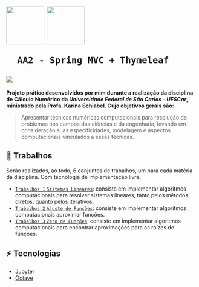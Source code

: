 <h1>
   <p> 
      <img src="https://user-images.githubusercontent.com/92659173/208775299-8a384f52-7cbe-4af6-8d11-2de7d61b3a1e.svg" width="100" align="center" />
      <img src="https://user-images.githubusercontent.com/92659173/208777593-0b0906f0-2e13-420f-a435-b78f0151671e.png" width="100" align="center" />
      
      AA2 - Spring MVC + Thymeleaf

   </p>
   <img src="https://img.shields.io/github/license/vinimrs/VinChat?color=black" align="center" />
</h1>

**Projeto prático  desenvolvidos por mim durante a realização da disciplina de Cálculo Numérico da _Universidade Federal de São Carlos - UFSCar_, ministrado pela Profa. Karina Schiabel. Cujo objetivos gerais são:**

> Apresentar técnicas numéricas computacionais para resolução de problemas nos campos das ciências e da engenharia, levando em consideração suas especificidades, modelagem e aspectos computacionais vinculados a essas técnicas.

## :hammer: Trabalhos

Serão realizados, ao todo, 6 conjuntos de trabalhos, um para cada matéria da disciplina. Com tecnologia de implementação livre.

- [`Trabalhos 1` `Sistemas Lineares`](https://github.com/vinimrs/calculo-numerico/tree/master/sistemas-lineares): consiste em implementar algoritmos computacionais para resolver sistemas lineares, tanto pelos métodos diretos, quanto pelos iterativos.
- [`Trabalhos 2` `Ajuste de Funções`](https://github.com/vinimrs/calculo-numerico/tree/master/ajuste-funcoes): consiste em implementar algoritmos computacionais aproximar funções.
- [`Trabalhos 3` `Zero de Funções`](https://github.com/vinimrs/calculo-numerico/tree/master/zero-funcoes): consiste em implementar algoritmos computacionais para encontrar aproximações para as raízes de funções.

## :zap: Tecnologias

- [Jupyter](https://jupyter.org)
- [Octave](https://octave.org)
